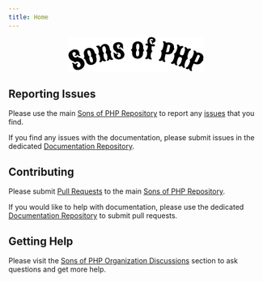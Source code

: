```yaml
---
title: Home
---
```


<div align="center">
  <img src="https://raw.githubusercontent.com/SonsOfPHP/.github/main/assets/top-rocker.png" />
</div>

## Reporting Issues

Please use the main [Sons of PHP Repository][mother-repo] to report any [issues][issues] that
you find.

If you find any issues with the documentation, please submit issues in the
dedicated [Documentation Repository][docs-repo].

## Contributing

Please submit [Pull Requests][pull-requests] to the main [Sons of PHP Repository][mother-repo].

If you would like to help with documentation, please use the dedicated
[Documentation Repository][docs-repo] to submit pull requests.

## Getting Help

Please visit the [Sons of PHP Organization Discussions][discussions] section to
ask questions and get more help.


[discussions]: https://github.com/orgs/SonsOfPHP/discussions
[mother-repo]: https://github.com/SonsOfPHP/sonsofphp
[pull-requests]: https://github.com/SonsOfPHP/sonsofphp/pulls
[issues]: https://github.com/SonsOfPHP/sonsofphp/issues
[docs-repo]: https://github.com/SonsOfPHP/sonsofphp-docs
